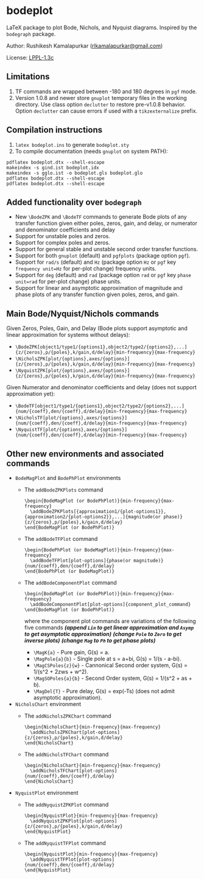 # bodeplot
LaTeX package to plot Bode, Nichols, and Nyquist diagrams.
Inspired by the `bodegraph` package.

Author: Rushikesh Kamalapurkar ([rlkamalapurkar@gmail.com](mailto:rlkamalapurkar@gmail.com))

License: [LPPL-1.3c](https://github.com/rlkamalapurkar/bodeplot/blob/main/LICENSE)

## Limitations
 1. TF commands are wrapped between -180 and 180 degrees in `pgf` mode.
 2. Version 1.0.8 and newer store `gnuplot` temporary files in the working directory. Use class option `declutter` to restore pre-v1.0.8 behavior. Option `declutter` can cause errors if used with a `tikzexternalize` prefix.

## Compilation instructions
1) `latex bodeplot.ins` to generate `bodeplot.sty`
2) To compile documentation (needs `gnuplot` on system PATH):
```
pdflatex bodeplot.dtx --shell-escape
makeindex -s gind.ist bodeplot.idx
makeindex -s gglo.ist -o bodeplot.gls bodeplot.glo
pdflatex bodeplot.dtx --shell-escape
pdflatex bodeplot.dtx --shell-escape
```
## Added functionality over `bodegraph`
 - New `\BodeZPK` and `\BodeTF` commands to generate Bode plots of any transfer function given either poles, zeros, gain, and delay, or numerator and denominator coefficients and delay
 - Support for unstable poles and zeros.
 - Support for complex poles and zeros.
 - Support for general stable and unstable second order transfer functions.
 - Support for both `gnuplot` (default) and `pgfplots` (package option `pgf`).
 - Support for `rad/s` (default) and `Hz` (package option `Hz` or `pgf` key `frequency unit=Hz` for per-plot change) frequency units.
 - Support for `deg` (default) and `rad` (package option `rad` or `pgf` key `phase unit=rad` for per-plot change) phase units.
 - Support for linear and asymptotic approximation of magnitude and phase plots of any transfer function given poles, zeros, and gain.

## Main Bode/Nyquist/Nichols commands
Given Zeros, Poles, Gain, and Delay (Bode plots support asymptotic and linear approximation for systems without delays):
 - `\BodeZPK[object1/type1/{options1},object2/type2/{options2},...]{z/{zeros},p/{poles},k/gain,d/delay}{min-frequency}{max-frequency}`
 - `\NicholsZPK[plot/{options},axes/{options}]{z/{zeros},p/{poles},k/gain,d/delay}{min-frequency}{max-frequency}`
 - `\NyquistZPK[plot/{options},axes/{options}]{z/{zeros},p/{poles},k/gain,d/delay}{min-frequency}{max-frequency}`

Given Numerator and denominator coefficients and delay (does not support approximation yet):
 - `\BodeTF[object1/type1/{options1},object2/type2/{options2},...]{num/{coeff},den/{coeff},d/delay}{min-frequency}{max-frequency}`
 - `\NicholsTF[plot/{options},axes/{options}]{num/{coeff},den/{coeff},d/delay}{min-frequency}{max-frequency}`
 - `\NyquistTF[plot/{options},axes/{options}]{num/{coeff},den/{coeff},d/delay}{min-frequency}{max-frequency}`
 
## Other new environments and associated commands
 - `BodeMagPlot` and `BodePhPlot` environments
    - The `addBodeZPKPlots` command

          \begin{BodeMagPlot (or BodePhPlot)}{min-frequency}{max-frequency}
            \addBodeZPKPlots[{approximation1/{plot-options1}},{approximation2/{plot-options2}},...]{magnitude(or phase)}{z/{zeros},p/{poles},k/gain,d/delay}
          \end{BodeMagPlot (or BodePhPlot)}
    - The `addBodeTFPlot` command

          \begin{BodePhPlot (or BodeMagPlot)}{min-frequency}{max-frequency}
            \addBodeTFPlot[plot-options]{phase(or magnitude)}{num/{coeff},den/{coeff},d/delay}
          \end{BodePhPlot (or BodeMagPlot)}
    - The `addBodeComponentPlot` command

          \begin{BodeMagPlot (or BodePhPlot)}{min-frequency}{max-frequency}
            \addBodeComponentPlot[plot-options]{component_plot_command}
          \end{BodeMagPlot (or BodePhPlot)}
      where the component plot commands are variations of the following five commands ***(append `Lin` to get linear approximation and `Asymp` to get asymptotic approximation)*** ***(change `Pole` to `Zero` to get inverse plots)*** ***(change `Mag` to `Ph` to get phase plots)***
      - `\MagK{a}` - Pure gain, G(s) = a.
      - `\MagPole{a}{b}` - Single pole at s = a+bi, G(s) = 1/(s - a-bi).
      - `\MagCSPoles{z}{w}` - Cannonical Second order system, G(s) = 1/(s^2 + 2zws + w^2).
      - `\MagSOPoles{a}{b}` - Second Order system, G(s) = 1/(s^2 + as + b).
      - `\MagDel{T}` - Pure delay, G(s) = exp(-Ts) (does not admit asymptotic approximation).
 - `NicholsChart` environment
    - The `addNicholsZPKChart` command

          \begin{NicholsChart}{min-frequency}{max-frequency}
            \addNicholsZPKChart[plot-options]{z/{zeros},p/{poles},k/gain,d/delay}
          \end{NicholsChart}
    - The `addNicholsTFChart` command

          \begin{NicholsChart}{min-frequency}{max-frequency}
            \addNicholsTFChart[plot-options]{num/{coeff},den/{coeff},d/delay}
          \end{NicholsChart}
 - `NyquistPlot` environment
    - The `addNyquistZPKPlot` command

          \begin{NyquistPlot}{min-frequency}{max-frequency}
            \addNyquistZPKPlot[plot-options]{z/{zeros},p/{poles},k/gain,d/delay}
          \end{NyquistPlot}
    - The `addNyquistTFPlot` command

          \begin{NyquistPlot}{min-frequency}{max-frequency}
            \addNyquistTFPlot[plot-options]{num/{coeff},den/{coeff},d/delay}
          \end{NyquistPlot}
